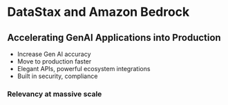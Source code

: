 # DataStax and Amazon Bedrock

## Accelerating GenAI Applications into Production

- Increase Gen AI accuracy
- Move to production faster
- Elegant APIs, powerful ecosystem integrations
- Built in security, compliance

### Relevancy at massive scale
